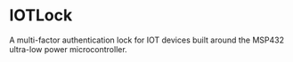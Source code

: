 # IOTLock

A multi-factor authentication lock for IOT devices built around the MSP432 ultra-low power microcontroller.
